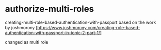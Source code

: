# authorize-multi-roles
creating-multi-role-based-authentication-with-passport
based on the work by joshmorony [https://www.joshmorony.com/creating-role-based-authentication-with-passport-in-ionic-2-part-1/]

changed as multi role

